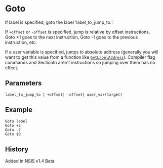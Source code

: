 # Goto

If label is specified, goto the label 'label_to_jump_to:'.

If `+offset` or `-offset` is specified, jump is relative by offset instructions. Goto +1 goes to the next instruction, Goto -1 goes to the previous instruction, etc.

If a user variable is specified, jumps to absolute address (generally you will want to get this value from a function like [`GetLabelAddress`][1]). Compiler flag commands and SectionIn aren't instructions so jumping over them has no effect.

## Parameters

    label_to_jump_to | +offset| -offset| user_var(target)

## Example

	Goto label
	Goto +2
	Goto -2
	Goto $0

## History

Added in NSIS v1.4 Beta

[1]: GetLabelAddress.md